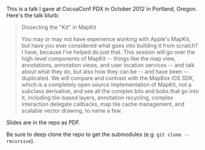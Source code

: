 This is a talk I gave at CocoaConf PDX in October 2012 in Portland, Oregon. Here's the talk blurb: 

> Dissecting the "Kit" in MapKit
> 
> You may or may not have experience working with Apple's MapKit, but have you ever considered what goes into building it from scratch? I have, because I've helped do just that. This session will go over the high-level components of MapKit -- things like the map view, annotations, annotation views, and user location services -- and talk about what they do, but also how they can be -- and have been -- duplicated. We will compare and contrast with the MapBox iOS SDK, which is a completely open source implementation of MapKit, not a subclass derivative, and see all the complex bits and bobs that go into it, including tile-based layers, annotation recycling, complex interaction delegate callbacks, map tile cache management, and scalable vector drawing, to name a few. 

Slides are in the repo as PDF. 

Be sure to deep clone the repo to get the submodules (e.g. `git clone --recursive`). 